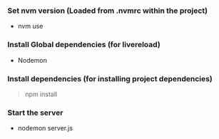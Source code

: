 ### Set nvm version (Loaded from .nvmrc within the project)
  - nvm use

### Install Global dependencies (for livereload)
  - Nodemon

### Install dependencies (for installing project dependencies)
  > npm install

### Start the server
  - nodemon server.js

